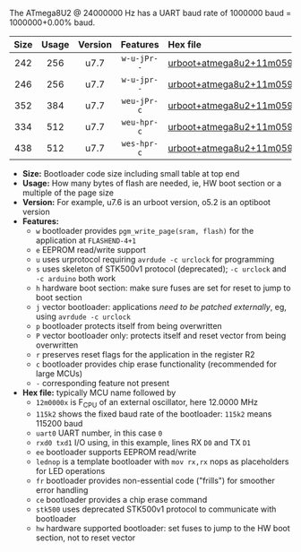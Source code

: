 The ATmega8U2 @ 24000000 Hz has a UART baud rate of 1000000 baud = 1000000+0.00% baud.

|Size|Usage|Version|Features|Hex file|
|:-:|:-:|:-:|:-:|:--|
|242|256|u7.7|`w-u-jPr--`|[urboot+atmega8u2+11m0592x++460k8_uart0_rxd2_txd3_lednop.hex](https://raw.githubusercontent.com/stefanrueger/urboot.hex/main/mcus/atmega8u2/external_oscillator/fcpu+11m0592_Hz/br++460k8_bps/urboot+atmega8u2+11m0592x++460k8_uart0_rxd2_txd3_lednop.hex)|
|246|256|u7.7|`w-u-jpr--`|[urboot+atmega8u2+11m0592x++460k8_uart0_rxd2_txd3_lednop_fr.hex](https://raw.githubusercontent.com/stefanrueger/urboot.hex/main/mcus/atmega8u2/external_oscillator/fcpu+11m0592_Hz/br++460k8_bps/urboot+atmega8u2+11m0592x++460k8_uart0_rxd2_txd3_lednop_fr.hex)|
|352|384|u7.7|`weu-jPr-c`|[urboot+atmega8u2+11m0592x++460k8_uart0_rxd2_txd3_ee_lednop_fr_ce.hex](https://raw.githubusercontent.com/stefanrueger/urboot.hex/main/mcus/atmega8u2/external_oscillator/fcpu+11m0592_Hz/br++460k8_bps/urboot+atmega8u2+11m0592x++460k8_uart0_rxd2_txd3_ee_lednop_fr_ce.hex)|
|334|512|u7.7|`weu-hpr-c`|[urboot+atmega8u2+11m0592x++460k8_uart0_rxd2_txd3_ee_lednop_fr_ce_hw.hex](https://raw.githubusercontent.com/stefanrueger/urboot.hex/main/mcus/atmega8u2/external_oscillator/fcpu+11m0592_Hz/br++460k8_bps/urboot+atmega8u2+11m0592x++460k8_uart0_rxd2_txd3_ee_lednop_fr_ce_hw.hex)|
|438|512|u7.7|`wes-hpr-c`|[urboot+atmega8u2+11m0592x++460k8_uart0_rxd2_txd3_ee_lednop_fr_ce_stk500_hw.hex](https://raw.githubusercontent.com/stefanrueger/urboot.hex/main/mcus/atmega8u2/external_oscillator/fcpu+11m0592_Hz/br++460k8_bps/urboot+atmega8u2+11m0592x++460k8_uart0_rxd2_txd3_ee_lednop_fr_ce_stk500_hw.hex)|

- **Size:** Bootloader code size including small table at top end
- **Usage:** How many bytes of flash are needed, ie, HW boot section or a multiple of the page size
- **Version:** For example, u7.6 is an urboot version, o5.2 is an optiboot version
- **Features:**
  + `w` bootloader provides `pgm_write_page(sram, flash)` for the application at `FLASHEND-4+1`
  + `e` EEPROM read/write support
  + `u` uses urprotocol requiring `avrdude -c urclock` for programming
  + `s` uses skeleton of STK500v1 protocol (deprecated); `-c urclock` and `-c arduino` both work
  + `h` hardware boot section: make sure fuses are set for reset to jump to boot section
  + `j` vector bootloader: applications *need to be patched externally*, eg, using `avrdude -c urclock`
  + `p` bootloader protects itself from being overwritten
  + `P` vector bootloader only: protects itself and reset vector from being overwritten
  + `r` preserves reset flags for the application in the register R2
  + `c` bootloader provides chip erase functionality (recommended for large MCUs)
  + `-` corresponding feature not present
- **Hex file:** typically MCU name followed by
  + `12m0000x` is F<sub>CPU</sub> of an external oscillator, here 12.0000 MHz
  + `115k2` shows the fixed baud rate of the bootloader: `115k2` means 115200 baud
  + `uart0` UART number, in this case `0`
  + `rxd0 txd1` I/O using, in this example, lines RX `D0` and TX `D1`
  + `ee` bootloader supports EEPROM read/write
  + `lednop` is a template bootloader with `mov rx,rx` nops as placeholders for LED operations
  + `fr` bootloader provides non-essential code ("frills") for smoother error handling
  + `ce` bootloader provides a chip erase command
  + `stk500` uses deprecated STK500v1 protocol to communicate with bootloader
  + `hw` hardware supported bootloader: set fuses to jump to the HW boot section, not to reset vector
